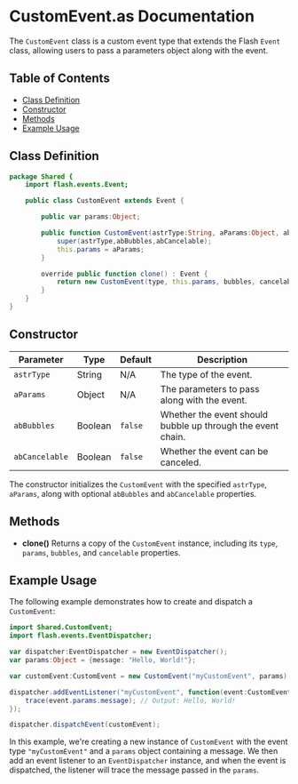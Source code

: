 # CustomEvent.as Documentation

The `CustomEvent` class is a custom event type that extends the Flash `Event` class, allowing users to pass a parameters object along with the event.

## Table of Contents

- [Class Definition](#class-definition)
- [Constructor](#constructor)
- [Methods](#methods)
- [Example Usage](#example-usage)

## Class Definition

```actionscript
package Shared {
    import flash.events.Event;

    public class CustomEvent extends Event {

        public var params:Object;

        public function CustomEvent(astrType:String, aParams:Object, abBubbles:Boolean = false, abCancelable:Boolean = false) {
            super(astrType,abBubbles,abCancelable);
            this.params = aParams;
        }

        override public function clone() : Event {
            return new CustomEvent(type, this.params, bubbles, cancelable);
        }
    }
}
```

## Constructor

| Parameter     | Type    | Default | Description                               |
|---------------|---------|---------|-------------------------------------------|
| `astrType`    | String  | N/A     | The type of the event.                    |
| `aParams`     | Object  | N/A     | The parameters to pass along with the event. |
| `abBubbles`   | Boolean | `false` | Whether the event should bubble up through the event chain. |
| `abCancelable`| Boolean | `false` | Whether the event can be canceled.        |

The constructor initializes the `CustomEvent` with the specified `astrType`, `aParams`, along with optional `abBubbles` and `abCancelable` properties.

## Methods

- **clone()**
  Returns a copy of the `CustomEvent` instance, including its `type`, `params`, `bubbles`, and `cancelable` properties.

## Example Usage

The following example demonstrates how to create and dispatch a `CustomEvent`:

```actionscript
import Shared.CustomEvent;
import flash.events.EventDispatcher;

var dispatcher:EventDispatcher = new EventDispatcher();
var params:Object = {message: "Hello, World!"};

var customEvent:CustomEvent = new CustomEvent("myCustomEvent", params);

dispatcher.addEventListener("myCustomEvent", function(event:CustomEvent):void {
    trace(event.params.message); // Output: Hello, World!
});

dispatcher.dispatchEvent(customEvent);
```

In this example, we're creating a new instance of `CustomEvent` with the event type `"myCustomEvent"` and a `params` object containing a message. We then add an event listener to an `EventDispatcher` instance, and when the event is dispatched, the listener will trace the message passed in the `params`.
